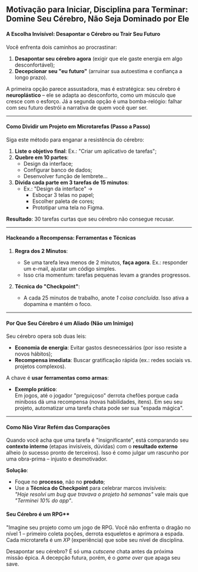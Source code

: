 ## **Motivação para Iniciar, Disciplina para Terminar: Domine Seu Cérebro, Não Seja Dominado por Ele**  

#### **A Escolha Invisível: Desapontar o Cérebro ou Trair Seu Futuro**  
Você enfrenta dois caminhos ao procrastinar:  
1. **Desapontar seu cérebro agora** (exigir que ele gaste energia em algo desconfortável);  
2. **Decepcionar seu "eu futuro"** (arruinar sua autoestima e confiança a longo prazo).  

A primeira opção parece assustadora, mas é estratégica: seu cérebro é **neuroplástico** – ele se adapta ao desconforto, como um músculo que cresce com o esforço. Já a segunda opção é uma bomba-relógio: falhar com seu futuro destrói a narrativa de quem você quer ser.  

---

#### **Como Dividir um Projeto em Microtarefas (Passo a Passo)**  
Siga este método para enganar a resistência do cérebro:  
1. **Liste o objetivo final**: Ex.: "Criar um aplicativo de tarefas";  
2. **Quebre em 10 partes**:  
   - Design da interface;  
   - Configurar banco de dados;  
   - Desenvolver função de lembrete...  
3. **Divida cada parte em 3 tarefas de 15 minutos**:  
   - Ex.: "Design da interface" →  
     - Esboçar 3 telas no papel;  
     - Escolher paleta de cores;  
     - Prototipar uma tela no Figma.  

**Resultado**: 30 tarefas curtas que seu cérebro não consegue recusar.  

---

#### **Hackeando a Recompensa: Ferramentas e Técnicas**  
1. **Regra dos 2 Minutos**:  
   - Se uma tarefa leva menos de 2 minutos, **faça agora**. Ex.: responder um e-mail, ajustar um código simples.  
   - Isso cria momentum: tarefas pequenas levam a grandes progressos.  

2. **Técnica do "Checkpoint"**:  
   - A cada 25 minutos de trabalho, anote *1 coisa concluída*. Isso ativa a dopamina e mantém o foco.  

---

#### **Por Que Seu Cérebro é um Aliado (Não um Inimigo)**  
Seu cérebro opera sob duas leis:  
- **Economia de energia**: Evitar gastos desnecessários (por isso resiste a novos hábitos);  
- **Recompensa imediata**: Buscar gratificação rápida (ex.: redes sociais vs. projetos complexos).  

A chave é **usar ferramentas como armas**:  
- **Exemplo prático**:  
  Em jogos, até o jogador "preguiçoso" derrota chefões porque cada miniboss dá uma recompensa (novas habilidades, itens). Em seu seu projeto, automatizar uma tarefa chata pode ser sua "espada mágica".  

---

#### **Como Não Virar Refém das Comparações**  
Quando você acha que uma tarefa é "insignificante", está comparando seu **contexto interno** (etapas invisíveis, dúvidas) com o **resultado externo** alheio (o sucesso pronto de terceiros). Isso é como julgar um rascunho por uma obra-prima – injusto e desmotivador.  

**Solução**:  
- Foque no **processo**, não no **produto**;  
- Use a **Técnica do Checkpoint** para celebrar marcos invisíveis:  
  *"Hoje resolvi um bug que travava o projeto há semanas"* vale mais que *"Terminei 10% do app"*.  


#### Seu Cérebro é um RPG**  
"Imagine seu projeto como um jogo de RPG. Você não enfrenta o dragão no nível 1 – primeiro coleta poções, derrota esqueletos e aprimora a espada. Cada microtarefa é um *XP* (experiência) que sobe seu nível de disciplina.  

Desapontar seu cérebro? É só uma *cutscene* chata antes da próxima missão épica. A decepção futura, porém, é o *game over* que apaga seu save.  
